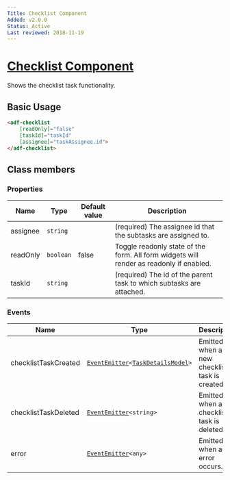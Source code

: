 ```yaml
---
Title: Checklist Component
Added: v2.0.0
Status: Active
Last reviewed: 2018-11-19
---
```


# [Checklist Component](../../../lib/process-services/src/lib/task-list/components/checklist.component.ts "Defined in checklist.component.ts")

Shows the checklist task functionality.

## Basic Usage

```html
<adf-checklist 
    [readOnly]="false" 
    [taskId]="taskId" 
    [assignee]="taskAssignee.id">
</adf-checklist>
```

## Class members

### Properties

| Name | Type | Default value | Description |
| ---- | ---- | ------------- | ----------- |
| assignee | `string` |  | (required) The assignee id that the subtasks are assigned to. |
| readOnly | `boolean` | false | Toggle readonly state of the form. All form widgets will render as readonly if enabled. |
| taskId | `string` |  | (required) The id of the parent task to which subtasks are attached. |

### Events

| Name | Type | Description |
| ---- | ---- | ----------- |
| checklistTaskCreated | [`EventEmitter`](https://angular.io/api/core/EventEmitter)`<`[`TaskDetailsModel`](../../../lib/process-services/src/lib/task-list/models/task-details.model.ts)`>` | Emitted when a new checklist task is created. |
| checklistTaskDeleted | [`EventEmitter`](https://angular.io/api/core/EventEmitter)`<string>` | Emitted when a checklist task is deleted. |
| error | [`EventEmitter`](https://angular.io/api/core/EventEmitter)`<any>` | Emitted when an error occurs. |
